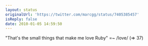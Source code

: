 ```yaml
---
layout: status
originalUrl: 'https://twitter.com/marcgg/status/7405385457'
isReply: false
date: 2010-01-05 14:59:50
---
```


"That's the small things that make me love Ruby" =~ /love/ (=&gt; 37)
